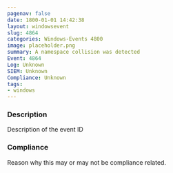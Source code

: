 ```yaml
---
pagenav: false
date: 1800-01-01 14:42:38
layout: windowsevent
slug: 4864
categories: Windows-Events 4800
image: placeholder.png
summary: A namespace collision was detected
Event: 4864
Log: Unknown
SIEM: Unknown
Compliance: Unknown
tags:
- windows
---
```


### Description

Description of the event ID

### Compliance

Reason why this may or may not be compliance related.
